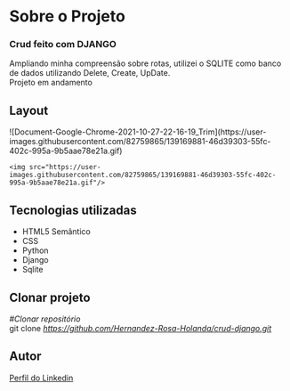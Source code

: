 <div>
  <h1>Sobre o Projeto</h1>

  <h3>Crud feito com DJANGO</h3> 
  <p>Ampliando minha compreensão sobre rotas, utilizei o SQLITE como banco de dados utilizando Delete, Create, UpDate.</br>
  Projeto em andamento
  </p>
<h2>Layout</h2>
  <p>
  ![Document-Google-Chrome-2021-10-27-22-16-19_Trim](https://user-images.githubusercontent.com/82759865/139169881-46d39303-55fc-402c-995a-9b5aae78e21a.gif)

    <img src="https://user-images.githubusercontent.com/82759865/139169881-46d39303-55fc-402c-995a-9b5aae78e21a.gif"/>
  </p>
<h2>Tecnologias utilizadas</h2>

<ul>
  <li>HTML5 Semântico
  <li>CSS
  <li>Python
  <li>Django
  <li>Sqlite
</ul>

<h2>Clonar projeto</h2>

<i>#Clonar repositório</i></br>
  git clone <i>https://github.com/Hernandez-Rosa-Holanda/crud-django.git</i>

<h2>Autor</h2> 
<p>
<a href="https://www.linkedin.com/in/hernandez-rosa-de-holanda/">Perfil do Linkedin</a>
</p>
</div> 

